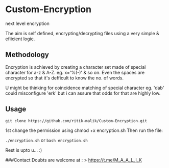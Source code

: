 # Custom-Encryption
next level encryption

The aim is self defined, encrypting/decrypting files using a very simple & efiicient logic.

## Methodology
Encryption is achieved by creating a character set made of special character for a-z & A-Z.
eg. x='%(-)' & so on. Even the spaces are encrypted so that it's defficult to know the no. of words.

U might be thinking for coincidence matching of special character eg. 'dab' could misconfigure 'erk' but i can assure that odds for that are highly low.

## Usage
`git clone https://github.com/ritik-malik/Custom-Encryption.git`

1st change the permission using chmod +x encryption.sh
Then run the file:

`./encryption.sh` or `bash encryption.sh`

Rest is upto u...  :)

###Contact
Doubts are welcome at : > https://t.me/M_A_A_L_I_K
